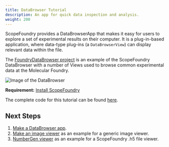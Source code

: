 ```yaml
---
title: DataBrowser Tutorial
description: An app for quick data inspection and analysis.
weight: 200
---
```


[getting_started_docs]:/docs/1_getting-started/

ScopeFoundry provides a DataBrowserApp that makes it easy for users to explore a set of experimental results on their computer. It is a plug-in-based application, where data-type plug-ins (a `DataBrowserView`) can display relevant data within the file.

The [FoundryDataBrowser project](https://github.com/ScopeFoundry/FoundryDataBrowser) is an example of the ScopeFoundry DataBrowser with a number of Views used to browse common experimental data at the Molecular Foundry.

![Image of the DataBrowser](databrowse_1.png)

**Requirement:** [Install ScopeFoundry][getting_started_docs]

The complete code for this tutorial can be found [here](https://github.com/UBene/scope_foundry_2_basic_tutorial).

## Next Steps

1. [Make a DataBrowser app](1_data-browser-app).
2. [Make an image viewer](2_data-browser-viewer) as an example for a generic image viewer.
3. [NumberGen viewer](4_data-browser-viewer-h5) as an example for a ScopeFoundry .h5 file viewer.
